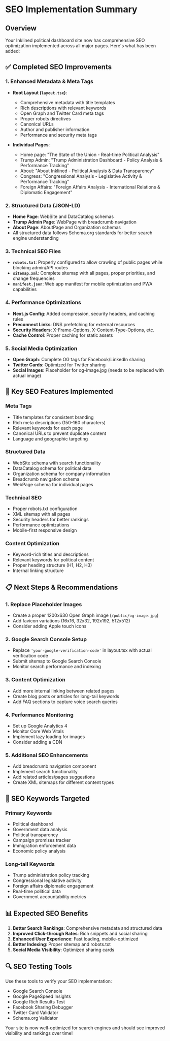 # SEO Implementation Summary

## Overview
Your Inklined political dashboard site now has comprehensive SEO optimization implemented across all major pages. Here's what has been added:

## ✅ Completed SEO Improvements

### 1. **Enhanced Metadata & Meta Tags**
- **Root Layout (`layout.tsx`)**:
  - Comprehensive metadata with title templates
  - Rich descriptions with relevant keywords
  - Open Graph and Twitter Card meta tags
  - Proper robots directives
  - Canonical URLs
  - Author and publisher information
  - Performance and security meta tags

- **Individual Pages**:
  - Home page: "The State of the Union - Real-time Political Analysis"
  - Trump Admin: "Trump Administration Dashboard - Policy Analysis & Performance Tracking"
  - About: "About Inklined - Political Analysis & Data Transparency"
  - Congress: "Congressional Analysis - Legislative Activity & Performance Tracking"
  - Foreign Affairs: "Foreign Affairs Analysis - International Relations & Diplomatic Engagement"

### 2. **Structured Data (JSON-LD)**
- **Home Page**: WebSite and DataCatalog schemas
- **Trump Admin Page**: WebPage with breadcrumb navigation
- **About Page**: AboutPage and Organization schemas
- All structured data follows Schema.org standards for better search engine understanding

### 3. **Technical SEO Files**
- **`robots.txt`**: Properly configured to allow crawling of public pages while blocking admin/API routes
- **`sitemap.xml`**: Complete sitemap with all pages, proper priorities, and change frequencies
- **`manifest.json`**: Web app manifest for mobile optimization and PWA capabilities

### 4. **Performance Optimizations**
- **Next.js Config**: Added compression, security headers, and caching rules
- **Preconnect Links**: DNS prefetching for external resources
- **Security Headers**: X-Frame-Options, X-Content-Type-Options, etc.
- **Cache Control**: Proper caching for static assets

### 5. **Social Media Optimization**
- **Open Graph**: Complete OG tags for Facebook/LinkedIn sharing
- **Twitter Cards**: Optimized for Twitter sharing
- **Social Images**: Placeholder for og-image.jpg (needs to be replaced with actual image)

## 🔧 Key SEO Features Implemented

### Meta Tags
- Title templates for consistent branding
- Rich meta descriptions (150-160 characters)
- Relevant keywords for each page
- Canonical URLs to prevent duplicate content
- Language and geographic targeting

### Structured Data
- WebSite schema with search functionality
- DataCatalog schema for political data
- Organization schema for company information
- Breadcrumb navigation schema
- WebPage schema for individual pages

### Technical SEO
- Proper robots.txt configuration
- XML sitemap with all pages
- Security headers for better rankings
- Performance optimizations
- Mobile-first responsive design

### Content Optimization
- Keyword-rich titles and descriptions
- Relevant keywords for political content
- Proper heading structure (H1, H2, H3)
- Internal linking structure

## 📋 Next Steps & Recommendations

### 1. **Replace Placeholder Images**
- Create a proper 1200x630 Open Graph image (`/public/og-image.jpg`)
- Add favicon variations (16x16, 32x32, 192x192, 512x512)
- Consider adding Apple touch icons

### 2. **Google Search Console Setup**
- Replace `'your-google-verification-code'` in layout.tsx with actual verification code
- Submit sitemap to Google Search Console
- Monitor search performance and indexing

### 3. **Content Optimization**
- Add more internal linking between related pages
- Create blog posts or articles for long-tail keywords
- Add FAQ sections to capture voice search queries

### 4. **Performance Monitoring**
- Set up Google Analytics 4
- Monitor Core Web Vitals
- Implement lazy loading for images
- Consider adding a CDN

### 5. **Additional SEO Enhancements**
- Add breadcrumb navigation component
- Implement search functionality
- Add related articles/pages suggestions
- Create XML sitemaps for different content types

## 🎯 SEO Keywords Targeted

### Primary Keywords
- Political dashboard
- Government data analysis
- Political transparency
- Campaign promises tracker
- Immigration enforcement data
- Economic policy analysis

### Long-tail Keywords
- Trump administration policy tracking
- Congressional legislative activity
- Foreign affairs diplomatic engagement
- Real-time political data
- Government accountability metrics

## 📊 Expected SEO Benefits

1. **Better Search Rankings**: Comprehensive metadata and structured data
2. **Improved Click-through Rates**: Rich snippets and social sharing
3. **Enhanced User Experience**: Fast loading, mobile-optimized
4. **Better Indexing**: Proper sitemap and robots.txt
5. **Social Media Visibility**: Optimized sharing cards

## 🔍 SEO Testing Tools

Use these tools to verify your SEO implementation:
- Google Search Console
- Google PageSpeed Insights
- Google Rich Results Test
- Facebook Sharing Debugger
- Twitter Card Validator
- Schema.org Validator

Your site is now well-optimized for search engines and should see improved visibility and rankings over time!
